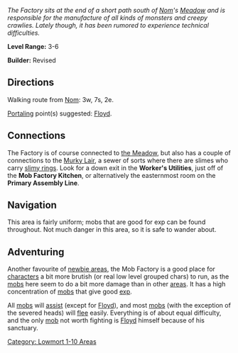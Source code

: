 *The Factory sits at the end of a short path south of
[Nom](Nom "wikilink")'s [Meadow](:Category:_Meadow "wikilink") and is
responsible for the manufacture of all kinds of monsters and creepy
crawlies. Lately though, it has been rumored to experience technical
difficulties.*

**Level Range:** 3-6

**Builder:** Revised

## Directions

Walking route from [Nom](Nom "wikilink"): 3w, 7s, 2e.

[Portaling](Portal "wikilink") point(s) suggested:
[Floyd](Fix-It_Floyd "wikilink").

## Connections

The Factory is of course connected to [ the
Meadow](:Category:_Meadow "wikilink"), but also has a couple of
connections to the [Murky Lair](:Category:_Murky_Lair "wikilink"), a
sewer of sorts where there are slimes who carry [slimy
rings](Slimy_Ring "wikilink"). Look for a down exit in the **Worker's
Utilities**, just off of the **Mob Factory Kitchen**, or alternatively
the easternmost room on the **Primary Assembly Line**.

## Navigation

This area is fairly uniform; mobs that are good for exp can be found
throughout. Not much danger in this area, so it is safe to wander about.

## Adventuring

Another favourite of [newbie
areas](:Category:_Lowmort_1-10_Areas "wikilink"), the Mob Factory is a
good place for [characters](:Category:_Characters "wikilink") a bit more
brutish (or real low level grouped chars) to run, as the
[mobs](:Category:_Mobs "wikilink") here seem to do a bit more damage
than in other [areas](:Category:_Areas "wikilink"). It has a high
concentration of [mobs](:Category:_Mobs "wikilink") that give good
[exp](Experience_Points "wikilink").

All [mobs](:Category:_Mobs "wikilink") will
[assist](Assistive_Mobs "wikilink") (except for
[Floyd](Fix-It_Floyd "wikilink")), and most
[mobs](:Category:_Mobs "wikilink") (with the exception of the severed
heads) will [flee](Flee "wikilink") easily. Everything is of about equal
difficulty, and the only [mob](:Category:_Mobs "wikilink") not worth
fighting is [Floyd](Fix-It_Floyd "wikilink") himself because of his
sanctuary.

[Category: Lowmort 1-10 Areas](Category:_Lowmort_1-10_Areas "wikilink")

